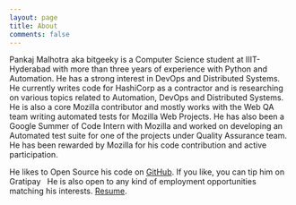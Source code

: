```yaml
---
layout: page
title: About
comments: false
---
```


Pankaj Malhotra aka bitgeeky is a Computer Science student at IIIT-Hyderabad with more than three years of experience with Python and Automation. He has a strong interest in DevOps and Distributed Systems. He currently writes code for HashiCorp as a contractor and is researching on various topics related to Automation, DevOps and Distributed Systems. He is also a core Mozilla contributor and mostly works with the Web QA team writing automated tests for Mozilla Web Projects.
He has also been a Google Summer of Code Intern with Mozilla and worked on developing an Automated test suite for one of the projects under Quality Assurance team.
He has been rewarded by Mozilla for his code contribution and active participation.

He likes to Open Source his code on <a href="https://github.com/bitgeeky">GitHub</a>. If you like, you can tip him on Gratipay &nbsp; <script data-gittip-username="bitgeeky" data-gittip-widget="button" src="//gttp.co/v1.js"></script>
He is also open to any kind of employment opportunities matching his interests. <a href="{{site.baseurl}}/public/docs/resume.pdf" target="_blank">Resume</a>.
